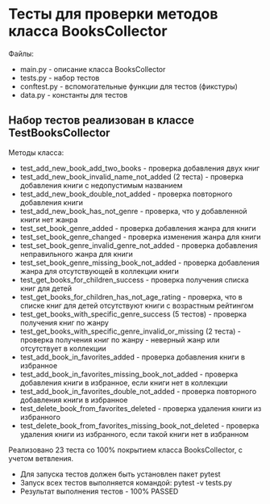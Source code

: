# Тесты для проверки методов класса  BooksCollector
Файлы: 
- main.py - описание класса BooksCollector
- tests.py - набор тестов
- conftest.py - вспомогательные функции для тестов (фикстуры)
- data.py - константы для тестов

## Набор тестов реализован в классе TestBooksCollector

Методы класса:
- test_add_new_book_add_two_books - проверка добавления двух книг
- test_add_new_book_invalid_name_not_added (2 теста) - проверка добавления книги с недопустимым названием
- test_add_new_book_double_not_added - проверка повторного добавления книги
- test_add_new_book_has_not_genre - проверка, что у добавленной книги нет жанра
- test_set_book_genre_added - проверка добавления жанра для книги
- test_set_book_genre_changed - проверка изменения жанра для книги
- test_set_book_genre_invalid_genre_not_added - проверка добавления неправильного жанра для книги
- test_set_book_genre_missing_book_not_added - проверка добавления жанра для отсутствующей в коллекции книги
- test_get_books_for_children_success - проверка получения списка книг для детей
- test_get_books_for_children_has_not_age_rating - проверка, что в списке книг для детей отсутствуют книги с возрастным рейтингом
- test_get_books_with_specific_genre_success (5 тестов) - проверка получения книг по жанру
- test_get_books_with_specific_genre_invalid_or_missing (2 теста) - проверка получения книг по жанру - неверный жанр или отсутствует в коллекции
- test_add_book_in_favorites_added - проверка добавления книги в избранное
- test_add_book_in_favorites_missing_book_not_added - проверка добавления книги в избранное, если книги нет в коллекции
- test_add_book_in_favorites_double_not_added - проверка повторного добавления книги в избранное
- test_delete_book_from_favorites_deleted - проверка удаления книги из избранного
- test_delete_book_from_favorites_missing_book_not_deleted - проверка удаления книги из избранного, если такой книги нет в избранном

Реализовано 23 теста со 100% покрытием класса BooksCollector, с учетом ветвления.

- Для запуска тестов должен быть установлен пакет pytest
- Запуск всех тестов выполняется командой: pytest -v tests.py
- Результат выполнения тестов - 100% PASSED
